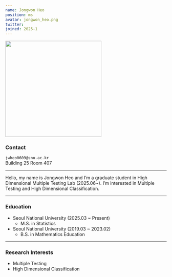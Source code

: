 ```yaml
---
name: Jongwon Heo
position: ms
avatar: jongwon_heo.png
twitter:
joined: 2025-1
---
```


<img width="300" src="{{site.baseurl}}/images/people/{{page.avatar}}" data-action="zoom">

### Contact

<i class="fa fa-envelope-o"></i>  `jwheo0609@snu.ac.kr`<br>
<i class="fa fa-building"></i> Building 25 Room 407 <br> 

<hr>

Hello, my name is Jongwon Heo and I’m a graduate student in High Dimensional Multiple Testing Lab (2025.06~). I’m interested in Multiple Testing and High Dimensional Classification.

<hr>

### Education

* Seoul National University (2025.03 ~ Present)
    - M.S. in Statistics
* Seoul National University (2019.03 ~ 2023.02)
    - B.S. in Mathematics Education

<hr>

### Research Interests

* Multiple Testing
* High Dimensional Classification